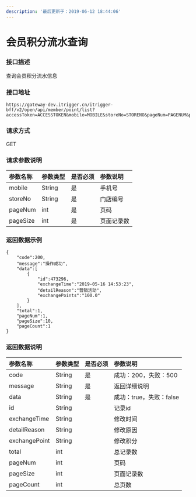 ```yaml
---
description: '最后更新于：2019-06-12 18:44:06'
---
```


# 会员积分流水查询

### 接口描述

查询会员积分流水信息

### 接口地址

```text
https://gateway-dev.itrigger.cn/itrigger-bff/v2/open/api/member/point/list?accessToken=ACCESSTOKEN&mobile=MOBILE&storeNo=STORENO&pageNum=PAGENUM&pageSize=PAGESIZE
```

### 请求方式

GET

### 请求参数说明

| 参数名称 | 参数类型 | 是否必须 | 参数说明 |
| :--- | :--- | :--- | :--- |
| mobile | String | 是 | 手机号 |
| storeNo | String | 是 | 门店编号 |
| pageNum | int | 是 | 页码 |
| pageSize | int | 是 | 页面记录数 |

### 返回数据示例

```text
{
    "code":200,
    "message":"操作成功",
    "data":[
        {
            "id":473296,
            "exchangeTime":"2019-05-16 14:53:23",
            "detailReason":"营销活动",
            "exchangePoints":"100.0"
        }
    ],
    "total":1,
    "pageNum":1,
    "pageSize":10,
    "pageCount":1
}
```

### 返回数据说明

| 参数名称 | 参数类型 | 是否必须 | 参数说明 |
| :--- | :--- | :--- | :--- |
| code | String | 是 | 成功：200，失败：500 |
| message | String | 是 | 返回详细说明 |
| data | String | 是 | 成功：true，失败：false |
| id | String |  | 记录id |
| exchangeTime | String |  | 修改时间 |
| detailReason | String |  | 修改原因 |
| exchangePoint | String |  | 修改积分 |
| total | int |  | 总记录数 |
| pageNum | int |  | 页码 |
| pageSize | int |  | 页面记录数 |
| pageCount | int |  | 总页数 |

